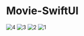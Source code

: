 # Movie-SwiftUI
![4](https://github.com/sikandarim/Movie-SwiftUI/assets/121511084/d3825510-46e4-483a-87af-d79cf37a6278)
![3](https://github.com/sikandarim/Movie-SwiftUI/assets/121511084/1756b956-b1e5-4edc-a023-f02d5f7a6291)
![2](https://github.com/sikandarim/Movie-SwiftUI/assets/121511084/79d34049-1b61-4798-962b-dc53a8b55027)
![1](https://github.com/sikandarim/Movie-SwiftUI/assets/121511084/a99c0a25-f30f-4cc7-bdf1-be865cefb8da)
